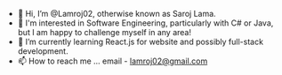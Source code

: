 - 👋 Hi, I’m @Lamroj02, otherwise known as Saroj Lama.
- 👀 I'm interested in Software Engineering, particularly with C# or Java, but I am happy to challenge myself in any area!
- 🌱 I’m currently learning React.js for website and possibly full-stack development.
- 📫 How to reach me ... email - lamroj02@gmail.com

<!---
Lamroj02/Lamroj02 is a ✨ special ✨ repository because its `README.md` (this file) appears on your GitHub profile.
You can click the Preview link to take a look at your changes.
--->
